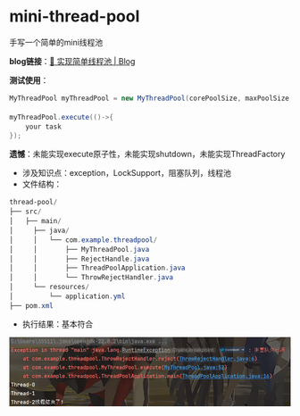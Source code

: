 # mini-thread-pool

手写一个简单的mini线程池

**blog链接**：[🥽 实现简单线程池 | Blog](https://scmrcore.github.io/Notes/CodeMemoirs/手写线程池.html)

**测试使用**：

```java
MyThreadPool myThreadPool = new MyThreadPool(corePoolSize, maxPoolSize, timeout, timeUnit, BlockingQueue, RejectHandler;

myThreadPool.execute(()->{
    your task
});
```

**遗憾**：未能实现execute原子性，未能实现shutdown，未能实现ThreadFactory

- 涉及知识点：exception，LockSupport，阻塞队列，线程池
- 文件结构：

```powershell
thread-pool/
├── src/
│   ├── main/
│     ├── java/
│     │   └── com.example.threadpool/
│     │       ├── MyThreadPool.java
│     │       ├── RejectHandle.java
│     │       ├── ThreadPoolApplication.java
│     │       └── ThrowRejectHandler.java
│     └── resources/
│         └── application.yml
├── pom.xml
```

- 执行结果：基本符合

![image-20250318175035806](README.assets/image-20250318175035806.png)